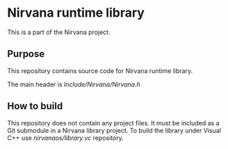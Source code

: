# Nirvana runtime library

This is a part of the Nirvana project.

## Purpose

This repository contains source code for Nirvana runtime library.

The main header is *Include/Nirvana/Nirvana.h*

## How to build
This repository does not contain any project files.
It must be included as a Git submodule in a Nirvana library project.
To build the library under Visual C++ use *nirvanaos/library.vc* repository.
